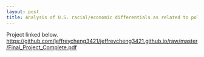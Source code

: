 ```yaml
---
layout: post
title: Analysis of U.S. racial/economic differentials as related to police killings
---
```

Project linked below.
https://github.com/jeffreycheng3421/jeffreycheng3421.github.io/raw/master/Final_Project_Complete.pdf
